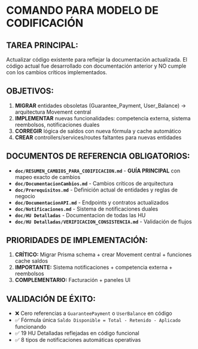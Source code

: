 # COMANDO PARA MODELO DE CODIFICACIÓN

## **TAREA PRINCIPAL:**
Actualizar código existente para reflejar la documentación actualizada. El código actual fue desarrollado con documentación anterior y NO cumple con los cambios críticos implementados.

## **OBJETIVOS:**
1. **MIGRAR** entidades obsoletas (Guarantee_Payment, User_Balance) → arquitectura Movement central
2. **IMPLEMENTAR** nuevas funcionalidades: competencia externa, sistema reembolsos, notificaciones duales
3. **CORREGIR** lógica de saldos con nueva fórmula y cache automático
4. **CREAR** controllers/services/routes faltantes para nuevas entidades

## **DOCUMENTOS DE REFERENCIA OBLIGATORIOS:**
- **`doc/RESUMEN_CAMBIOS_PARA_CODIFICACION.md`** - **GUÍA PRINCIPAL** con mapeo exacto de cambios
- **`doc/DocumentacionCambios.md`** - Cambios críticos de arquitectura
- **`doc/Prerequisitos.md`** - Definición actual de entidades y reglas de negocio  
- **`doc/DocumentacionAPI.md`** - Endpoints y contratos actualizados
- **`doc/Notificaciones.md`** - Sistema de notificaciones duales
- **`doc/HU Detalladas`** - Documentacion de todas las HU
- **`doc/HU Detalladas/VERIFICACION_CONSISTENCIA.md`** - Validación de flujos


## **PRIORIDADES DE IMPLEMENTACIÓN:**
1. **CRÍTICO:** Migrar Prisma schema + crear Movement central + funciones cache saldos
2. **IMPORTANTE:** Sistema notificaciones + competencia externa + reembolsos  
3. **COMPLEMENTARIO:** Facturación + paneles UI

## **VALIDACIÓN DE ÉXITO:**
- ❌ Cero referencias a `GuaranteePayment` o `UserBalance` en código
- ✅ Fórmula única `Saldo Disponible = Total - Retenido - Aplicado` funcionando
- ✅ 19 HU Detalladas reflejadas en código funcional
- ✅ 8 tipos de notificaciones automáticas operativas